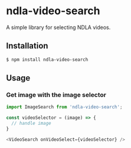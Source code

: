 # ndla-video-search

A simple library for selecting NDLA videos.

## Installation

```sh
$ npm install ndla-video-search
```

## Usage

### Get image with the image selector
```js
import ImageSearch from 'ndla-video-search';

const videoSelector = (image) => {
  // handle image
}

<VideoSearch onVideoSelect={videoSelector} />

```
